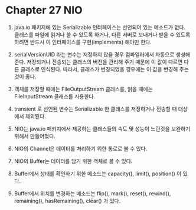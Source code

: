 # Chapter 27 NIO
1. java.io 패키지에 있는 Serializable 인터페이스는 선언되어 있는 메소드가 없다. 
클래스를 파일에 읽거나 쓸 수 있도록 하거나, 다른 서버로 보내거나 받을 수 있도록 하려면 반드시 이 인터페이스를 구현(implements) 해야만 한다. 

2. serialVersionUID 라는 변수는 지정하지 않을 경우 컴파일러에서 자동으로 생성해준다. 저장되거나 전송되는 클래스의 버전을 관리해 주기 때문에 이 값이 다르면 다른 클래스로 인식된다. 따라서, 클래스가 변경되었을 경우에는 이 값을 변경해 주는 것이 좋다.

3. 객체를 저장할 때에는 FileOutputStream 클래스를, 읽을 때에는 FileInputStream 클래스를 사용한다.

4. transient 로 선언된 변수는 Serializable 한 클래스를 저장하거나 전송할 때 대상에서 제외된다.

5. NIO는 java.io 패키지에서 제공하는 클래스들의 속도 및 성능이 느린것을 보완하기 위해서 만들어졌다.

6. NIO의 Channel은 데이터를 처리하기 위한 통로로 볼 수 있다.

7. NIO의 Buffer는 데이터를 담기 위한 객체로 볼 수 있다.

8. Buffer에서 상태를 확인하기 위한 메소드는 capacity(), limit(), position() 이 있다.

9. Buffer에서 위치를 변경하는 메소드는 flip(), mark(), reset(), rewind(), remaining(), hasRemaining(), clear() 가 있다.